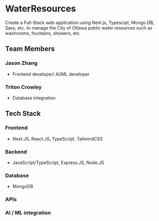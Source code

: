 # WaterResources
Create a Full-Stack web application using Next.js, Typescipt, Mongo.DB, Sass, etc. to manage the City of Ottawa public water resources such as washrooms, fountains, showers, etc.

## Team Members

### Jason Zhang

- Frontend developer/ AI/ML developer

### Triton Crowley

- Database integration 

## Tech Stack

### Frontend

- Next.JS, React.JS, TypeScript, TailwindCSS

### Backend

- JavaScript/TypeScript, Express.JS, Node.JS

### Database

- MongoDB

### APIs

### AI / ML integration
